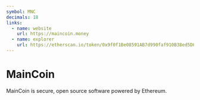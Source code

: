 ```yaml
---
symbol: MNC
decimals: 18
links:
  - name: website
    url: https://maincoin.money
  - name: explorer
    url: https://etherscan.io/token/0x9f0f1Be08591AB7d990faf910B38ed5D60e4D5Bf
---
```


# MainCoin

MainCoin is secure, open source software powered by Ethereum.
